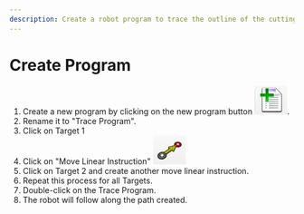 ```yaml
---
description: Create a robot program to trace the outline of the cutting sheet.
---
```


# Create Program

1. Create a new program by clicking on the new program button <img src="../.gitbook/assets/image (5).png" alt="" data-size="original">.
2. Rename it to "Trace Program".
3. Click on Target 1
4. Click on "Move Linear Instruction" <img src="../.gitbook/assets/image (7).png" alt="" data-size="original">
5. Click on Target 2 and create another move linear instruction.
6. Repeat this process for all Targets.
7. Double-click on the Trace Program.
8. The robot will follow along the path created.
